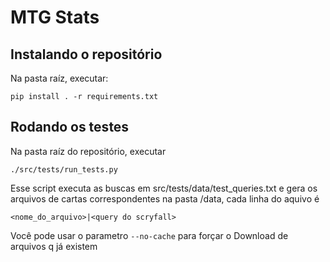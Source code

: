 # MTG Stats


## Instalando o repositório

Na pasta raíz, executar:

```
pip install . -r requirements.txt
```

## Rodando os testes

Na pasta raíz do repositório, executar

```
./src/tests/run_tests.py
```

Esse script executa as buscas em src/tests/data/test_queries.txt e gera os arquivos de cartas correspondentes
na pasta /data, cada linha do aquivo é

```
<nome_do_arquivo>|<query do scryfall>
```

Você pode usar o parametro ```--no-cache``` para forçar o Download de arquivos q já existem
